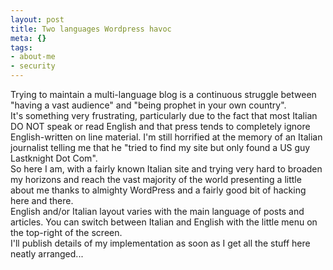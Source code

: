 ```yaml
--- 
layout: post
title: Two languages Wordpress havoc
meta: {}
tags: 
- about-me
- security
---
```

Trying to maintain a multi-language blog is a continuous struggle between "having a vast audience" and "being prophet in your own country".  
It's something very frustrating, particularly due to the fact that most Italian DO NOT speak or read English and that press tends to completely ignore English-written on line material. I'm still horrified at the memory of an Italian journalist telling me that he "tried to find my site but only found a US guy Lastknight Dot Com".  
So here I am, with a fairly known Italian site and trying very hard to broaden my horizons and reach the vast majority of the world presenting a little about me thanks to almighty WordPress and a fairly good bit of hacking here and there.  
English and/or Italian layout varies with the main language of posts and articles. You can switch between Italian and English with the little menu on the top-right of the screen.  
I'll publish details of my implementation as soon as I get all the stuff here neatly arranged... 
